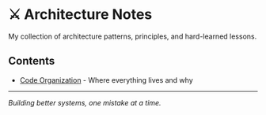 # ⚔️ Architecture Notes

My collection of architecture patterns, principles, and hard-learned lessons.

## Contents

- [Code Organization](./CODE-ORGANIZATION.md) - Where everything lives and why

---

_Building better systems, one mistake at a time._
